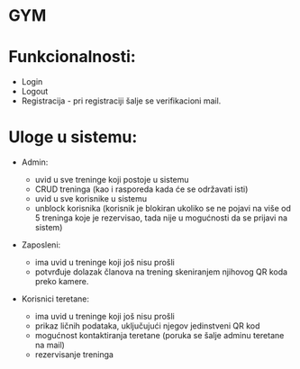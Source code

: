 # GYM

# Funkcionalnosti:
  - Login
  - Logout
  - Registracija - pri registraciji šalje se verifikacioni mail.
  
# Uloge u sistemu: 
  - Admin:
    - uvid u sve treninge koji postoje u sistemu
    - CRUD treninga (kao i rasporeda kada će se održavati isti)
    - uvid u sve korisnike u sistemu
    - unblock korisnika (korisnik je blokiran ukoliko se ne pojavi na više od 5 treninga koje je rezervisao, tada nije u mogućnosti da se prijavi na sistem)
    
  - Zaposleni:
    - ima uvid u treninge koji još nisu prošli
    - potvrđuje dolazak članova na trening skeniranjem njihovog QR koda preko kamere.
    
  - Korisnici teretane:
    - ima uvid u treninge koji još nisu prošli
    - prikaz ličnih podataka, uključujući njegov jedinstveni QR kod
    - mogućnost kontaktiranja teretane (poruka se šalje adminu teretane na mail)
    - rezervisanje treninga
